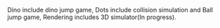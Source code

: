 Dino include dino jump game,
Dots include collision simulation and Ball jump game,
Rendering includes 3D simulator(In progress).
